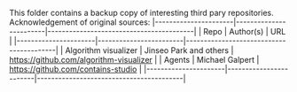 This folder contains a backup copy of interesting third pary repositories. 
Acknowledgement of original sources:
|----------------------|------------------------|-----------------------------------------|
| Repo                 | Author(s)              | URL                                     |
|----------------------|------------------------|-----------------------------------------|
| Algorithm visualizer | Jinseo Park and others | https://github.com/algorithm-visualizer |
| Agents               | Michael Galpert        | https://github.com/contains-studio      |
|----------------------|------------------------|-----------------------------------------|

